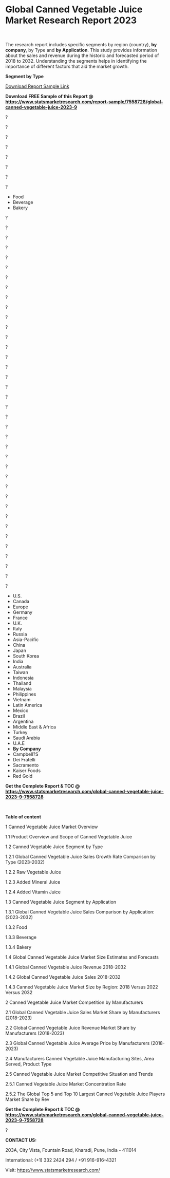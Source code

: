 <h1>Global Canned Vegetable Juice Market Research Report 2023</h1><br/><p>The research report includes specific segments by region (country), <strong>by company</strong>, by Type and <strong>by Application</strong>. This study provides information about the sales and revenue during the historic and forecasted period of 2018 to 2032. Understanding the segments helps in identifying the importance of different factors that aid the market growth.</p>
 
 
 
 <p><strong><strong>Segment by Type</strong></strong></p>
 
 
 
 <p><a href="https://www.statsmarketresearch.com/download-free-sample/7558728/global-canned-vegetable-juice-2023-9">Download Report Sample Link</a></p>
 
 
 
 <div><b>Download FREE Sample of this Report @ <a href="https://www.statsmarketresearch.com/download-free-sample/7558728/global-canned-vegetable-juice-2023-9">https://www.statsmarketresearch.com/report-sample/7558728/global-canned-vegetable-juice-2023-9</a></b></div>
 
 
 
 <p>? </p>
 
 
 
 <p>? </p>
 
 
 
 <p>? </p>
 
 
 
 <p>? </p>
 
 
 
 <p>? </p>
 
 
 
 <p>? </p>
 
 
 
 <p>? </p>
 
 
 
 <p>? </p>
 
 
 
 <ul>
 
 <li>Food</li>
 
 <li>Beverage</li>
 
 <li>Bakery</li>
 
 </ul>
 
 
 
 <p>? </p>
 
 
 
 <p>? </p>
 
 
 
 <p>? </p>
 
 
 
 <p>? </p>
 
 
 
 <p>? </p>
 
 
 
 <p>? </p>
 
 
 
 <p>? </p>
 
 
 
 <p>? </p>
 
 
 
 <p>? </p>
 
 
 
 <p>? </p>
 
 
 
 <p>? </p>
 
 
 
 <p>? </p>
 
 
 
 <p>? </p>
 
 
 
 <p>? </p>
 
 
 
 <p>? </p>
 
 
 
 <p>? </p>
 
 
 
 <p>? </p>
 
 
 
 <p>? </p>
 
 
 
 <p>? </p>
 
 
 
 <p>? </p>
 
 
 
 <p>? </p>
 
 
 
 <p>? </p>
 
 
 
 <p>? </p>
 
 
 
 <p>? </p>
 
 
 
 <p>? </p>
 
 
 
 <p>? </p>
 
 
 
 <p>? </p>
 
 
 
 <p>? </p>
 
 
 
 <p>? </p>
 
 
 
 <p>? </p>
 
 
 
 <p>? </p>
 
 
 
 <p>? </p>
 
 
 
 <p>? </p>
 
 
 
 <p>? </p>
 
 
 
 <p>? </p>
 
 
 
 <p>? </p>
 
 
 
 <p>? </p>
 
 
 
 <p>? </p>
 
 
 
 <ul>
 
 <li>U.S.</li>
 
 <li>Canada</li>
 
 <li>Europe</li>
 
 <li>Germany</li>
 
 <li>France</li>
 
 <li>U.K.</li>
 
 <li>Italy</li>
 
 <li>Russia</li>
 
 <li>Asia-Pacific</li>
 
 <li>China</li>
 
 <li>Japan</li>
 
 <li>South Korea</li>
 
 <li>India</li>
 
 <li>Australia</li>
 
 <li>Taiwan</li>
 
 <li>Indonesia</li>
 
 <li>Thailand</li>
 
 <li>Malaysia</li>
 
 <li>Philippines</li>
 
 <li>Vietnam</li>
 
 <li>Latin America</li>
 
 <li>Mexico</li>
 
 <li>Brazil</li>
 
 <li>Argentina</li>
 
 <li>Middle East & Africa</li>
 
 <li>Turkey</li>
 
 <li>Saudi Arabia</li>
 
 <li>U.A.E</li>
 
 <li><strong>By Company</strong></li>
 
 <li>Campbell?S</li>
 
 <li>Dei Fratelli</li>
 
 <li>Sacramento</li>
 
 <li>Kaiser Foods</li>
 
 <li>Red Gold</li>
 
 </ul>
 
 
 
 <div><b>Get the Complete Report & TOC @ <a href="https://www.statsmarketresearch.com/global-canned-vegetable-juice-2023-9-7558728">https://www.statsmarketresearch.com/global-canned-vegetable-juice-2023-9-7558728</a></b></div>
 
 
 
 <p><br />
 
 <b>Table of content</b></p>
 
 
 
 <p>1 Canned Vegetable Juice Market Overview<br />
 
 1.1 Product Overview and Scope of Canned Vegetable Juice<br />
 
 1.2 Canned Vegetable Juice Segment by Type<br />
 
 1.2.1 Global Canned Vegetable Juice Sales Growth Rate Comparison by Type (2023-2032)<br />
 
 1.2.2 Raw Vegetable Juice<br />
 
 1.2.3 Added Mineral Juice<br />
 
 1.2.4 Added Vitamin Juice<br />
 
 1.3 Canned Vegetable Juice Segment by Application<br />
 
 1.3.1 Global Canned Vegetable Juice Sales Comparison by Application: (2023-2032)<br />
 
 1.3.2 Food<br />
 
 1.3.3 Beverage<br />
 
 1.3.4 Bakery<br />
 
 1.4 Global Canned Vegetable Juice Market Size Estimates and Forecasts<br />
 
 1.4.1 Global Canned Vegetable Juice Revenue 2018-2032<br />
 
 1.4.2 Global Canned Vegetable Juice Sales 2018-2032<br />
 
 1.4.3 Canned Vegetable Juice Market Size by Region: 2018 Versus 2022 Versus 2032<br />
 
 2 Canned Vegetable Juice Market Competition by Manufacturers<br />
 
 2.1 Global Canned Vegetable Juice Sales Market Share by Manufacturers (2018-2023)<br />
 
 2.2 Global Canned Vegetable Juice Revenue Market Share by Manufacturers (2018-2023)<br />
 
 2.3 Global Canned Vegetable Juice Average Price by Manufacturers (2018-2023)<br />
 
 2.4 Manufacturers Canned Vegetable Juice Manufacturing Sites, Area Served, Product Type<br />
 
 2.5 Canned Vegetable Juice Market Competitive Situation and Trends<br />
 
 2.5.1 Canned Vegetable Juice Market Concentration Rate<br />
 
 2.5.2 The Global Top 5 and Top 10 Largest Canned Vegetable Juice Players Market Share by Rev</p>
 
 
 
 <div><b>Get the Complete Report & TOC @ <a href="https://www.statsmarketresearch.com/global-canned-vegetable-juice-2023-9-7558728">https://www.statsmarketresearch.com/global-canned-vegetable-juice-2023-9-7558728</a></b></div>
 
 
 
 <p>? </p>
 
 
 
 <p><b>CONTACT US:</b><br />
 
 203A, City Vista, Fountain Road, Kharadi, Pune, India - 411014<br />
 
 International: (+1) 332 2424 294 / +91 916-916-4321<br />
 
 Visit: <a href="https://www.statsmarketresearch.com/">https://www.statsmarketresearch.com/</a></p>
